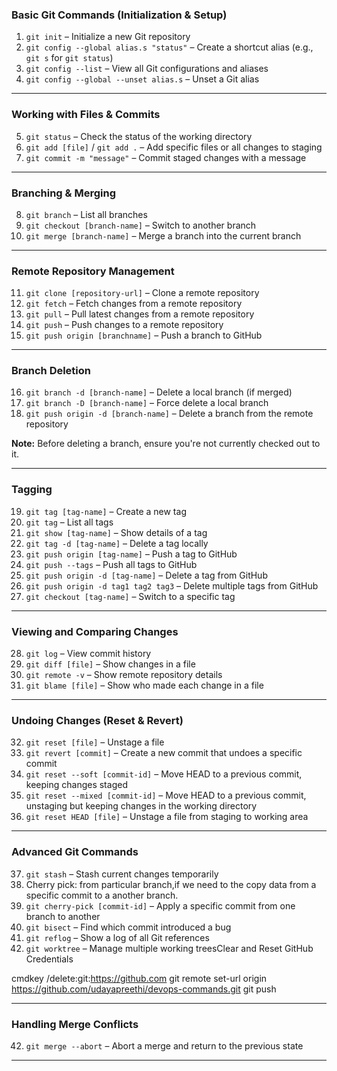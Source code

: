   

### **Basic Git Commands (Initialization & Setup)**
1. `git init` – Initialize a new Git repository  
2. `git config --global alias.s "status"` – Create a shortcut alias (e.g., `git s` for `git status`)  
3. `git config --list` – View all Git configurations and aliases  
4. `git config --global --unset alias.s` – Unset a Git alias  

---

### **Working with Files & Commits**
5. `git status` – Check the status of the working directory  
6. `git add [file]` / `git add .` – Add specific files or all changes to staging  
7. `git commit -m "message"` – Commit staged changes with a message  

---

### **Branching & Merging**
8. `git branch` – List all branches  
9. `git checkout [branch-name]` – Switch to another branch  
10. `git merge [branch-name]` – Merge a branch into the current branch  

---

### **Remote Repository Management**
11. `git clone [repository-url]` – Clone a remote repository  
12. `git fetch` – Fetch changes from a remote repository  
13. `git pull` – Pull latest changes from a remote repository  
14. `git push` – Push changes to a remote repository  
15. `git push origin [branchname]` – Push a branch to GitHub  

---

### **Branch Deletion**
16. `git branch -d [branch-name]` – Delete a local branch (if merged)  
17. `git branch -D [branch-name]` – Force delete a local branch  
18. `git push origin -d [branch-name]` – Delete a branch from the remote repository  

**Note:** Before deleting a branch, ensure you're not currently checked out to it.  

---

### **Tagging**
19. `git tag [tag-name]` – Create a new tag  
20. `git tag` – List all tags  
21. `git show [tag-name]` – Show details of a tag  
22. `git tag -d [tag-name]` – Delete a tag locally  
23. `git push origin [tag-name]` – Push a tag to GitHub  
24. `git push --tags` – Push all tags to GitHub  
25. `git push origin -d [tag-name]` – Delete a tag from GitHub  
26. `git push origin -d tag1 tag2 tag3` – Delete multiple tags from GitHub  
27. `git checkout [tag-name]` – Switch to a specific tag  

---

### **Viewing and Comparing Changes**
28. `git log` – View commit history  
29. `git diff [file]` – Show changes in a file  
30. `git remote -v` – Show remote repository details  
31. `git blame [file]` – Show who made each change in a file  

---

### **Undoing Changes (Reset & Revert)**
32. `git reset [file]` – Unstage a file  
33. `git revert [commit]` – Create a new commit that undoes a specific commit  
34. `git reset --soft [commit-id]` – Move HEAD to a previous commit, keeping changes staged  
35. `git reset --mixed [commit-id]` – Move HEAD to a previous commit, unstaging but keeping changes in the working directory  
36. `git reset HEAD [file]` – Unstage a file from staging to working area  

---

### **Advanced Git Commands**
37. `git stash` – Stash current changes temporarily
38.  Cherry pick: from particular branch,if we need to the copy data from a specific commit to a another branch.
39. `git cherry-pick [commit-id]` – Apply a specific commit from one branch to another  
40. `git bisect` – Find which commit introduced a bug  
41. `git reflog` – Show a log of all Git references  
42. `git worktree` – Manage multiple working treesClear and Reset GitHub Credentials

cmdkey /delete:git:https://github.com
git remote set-url origin https://github.com/udayapreethi/devops-commands.git
git push



 

---

### **Handling Merge Conflicts**
42. `git merge --abort` – Abort a merge and return to the previous state  

---

